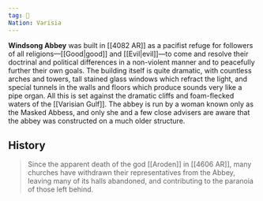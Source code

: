 ```yaml
---
tag: 🕍
Nation: Varisia
---
```

> 
**Windsong Abbey** was built in [[4082 AR]] as a pacifist refuge for followers of all religions—[[Good|good]] and [[Evil|evil]]—to come and resolve their doctrinal and political differences in a non-violent manner and to peacefully further their own goals.  The building itself is quite dramatic, with countless arches and towers, tall stained glass windows which refract the light, and special tunnels in the walls and floors which produce sounds very like a pipe organ.  All this is set against the dramatic cliffs and foam-flecked waters of the [[Varisian Gulf]].  The abbey is run by a woman known only as the Masked Abbess, and only she and a few close advisers are aware that the abbey was constructed on a much older structure.


## History

> Since the apparent death of the god [[Aroden]] in [[4606 AR]], many churches have withdrawn their representatives from the Abbey, leaving many of its halls abandoned, and contributing to the paranoia of those left behind.








